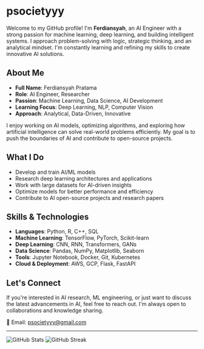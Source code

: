 # psocietyyy

Welcome to my GitHub profile! I'm **Ferdiansyah**, an AI Engineer with a strong passion for machine learning, deep learning, and building intelligent systems. I approach problem-solving with logic, strategic thinking, and an analytical mindset. I'm constantly learning and refining my skills to create innovative AI solutions.

## About Me

- **Full Name**: Ferdiansyah Pratama  
- **Role**: AI Engineer, Researcher  
- **Passion**: Machine Learning, Data Science, AI Development  
- **Learning Focus**: Deep Learning, NLP, Computer Vision  
- **Approach**: Analytical, Data-Driven, Innovative  

I enjoy working on AI models, optimizing algorithms, and exploring how artificial intelligence can solve real-world problems efficiently. My goal is to push the boundaries of AI and contribute to open-source projects.

## What I Do

- Develop and train AI/ML models  
- Research deep learning architectures and applications  
- Work with large datasets for AI-driven insights  
- Optimize models for better performance and efficiency  
- Contribute to AI open-source projects and research papers  

## Skills & Technologies

- **Languages**: Python, R, C++, SQL  
- **Machine Learning**: TensorFlow, PyTorch, Scikit-learn  
- **Deep Learning**: CNN, RNN, Transformers, GANs  
- **Data Science**: Pandas, NumPy, Matplotlib, Seaborn  
- **Tools**: Jupyter Notebook, Docker, Git, Kubernetes  
- **Cloud & Deployment**: AWS, GCP, Flask, FastAPI  

## Let's Connect

If you're interested in AI research, ML engineering, or just want to discuss the latest advancements in AI, feel free to reach out. I'm always open to collaborations and knowledge sharing.  

📧 Email: [psocietyyy@gmail.com](#)  

---
<img src="https://github-readme-stats.vercel.app/api?username=psocietyyy&show_icons=true&theme=vue-dark" alt="GitHub Stats" />
<img src="https://github-readme-streak-stats.herokuapp.com/?user=psocietyyy&theme=vue-dark" alt="GitHub Streak" />

